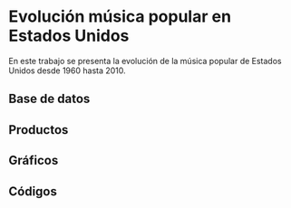 # Evolución música popular en Estados Unidos 
En este trabajo se presenta la evolución de la música popular de Estados Unidos desde 1960 hasta 2010.

## Base de datos

## Productos

## Gráficos 

## Códigos
